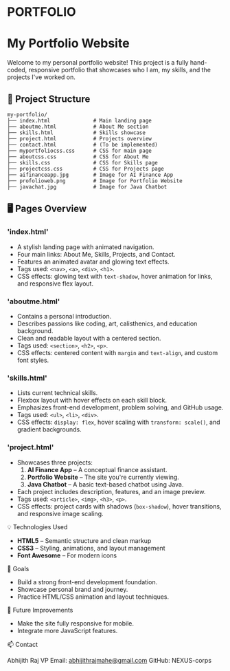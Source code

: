 # PORTFOLIO
# My Portfolio Website

Welcome to my personal portfolio website! This project is a fully hand-coded, responsive portfolio that showcases who I am, my skills, and the projects I've worked on.


## 📁 Project Structure

```
my-portfolio/
├── index.html              # Main landing page
├── aboutme.html            # About Me section
├── skills.html             # Skills showcase
├── project.html            # Projects overview
├── contact.html            # (To be implemented)
├── myportfoliocss.css      # CSS for main page
├── aboutcss.css            # CSS for About Me
├── skills.css              # CSS for Skills page
├── projectcss.css          # CSS for Projects page
├── aifinanceapp.jpg        # Image for AI Finance App
├── profolioweb.png         # Image for Portfolio Website
├── javachat.jpg            # Image for Java Chatbot
```


## 🖥️ Pages Overview

### 'index.html'

- A stylish landing page with animated navigation.
- Four main links: About Me, Skills, Projects, and Contact.
- Features an animated avatar and glowing text effects.
- Tags used: `<nav>`, `<a>`, `<div>`, `<h1>`.
- CSS effects: glowing text with `text-shadow`, hover animation for links, and responsive flex layout.

### 'aboutme.html'

- Contains a personal introduction.
- Describes passions like coding, art, calisthenics, and education background.
- Clean and readable layout with a centered section.
- Tags used: `<section>`, `<h2>`, `<p>`.
- CSS effects: centered content with `margin` and `text-align`, and custom font styles.

### 'skills.html'

- Lists current technical skills.
- Flexbox layout with hover effects on each skill block.
- Emphasizes front-end development, problem solving, and GitHub usage.
- Tags used: `<ul>`, `<li>`, `<div>`.
- CSS effects: `display: flex`, hover scaling with `transform: scale()`, and gradient backgrounds.

 ### 'project.html'

- Showcases three projects:
  1. **AI Finance App** – A conceptual finance assistant.
  2. **Portfolio Website** – The site you're currently viewing.
  3. **Java Chatbot** – A basic text-based chatbot using Java.
- Each project includes description, features, and an image preview.
- Tags used: `<article>`, `<img>`, `<h3>`, `<p>`.
- CSS effects: project cards with shadows (`box-shadow`), hover transitions, and responsive image scaling.


💡 Technologies Used

- **HTML5** – Semantic structure and clean markup
- **CSS3** – Styling, animations, and layout management
- **Font Awesome** – For modern icons


🎯 Goals

- Build a strong front-end development foundation.
- Showcase personal brand and journey.
- Practice HTML/CSS animation and layout techniques.

📌 Future Improvements

- Make the site fully responsive for mobile.
- Integrate more JavaScript features.

📫 Contact

Abhijith Raj VP
Email: abhijithrajmahe@gmail.com
GitHub: NEXUS-corps

